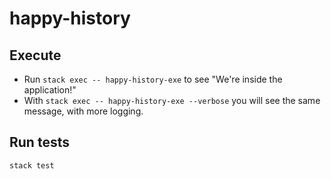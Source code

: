 # happy-history

## Execute  

* Run `stack exec -- happy-history-exe` to see "We're inside the application!"
* With `stack exec -- happy-history-exe --verbose` you will see the same message, with more logging.

## Run tests

`stack test`
